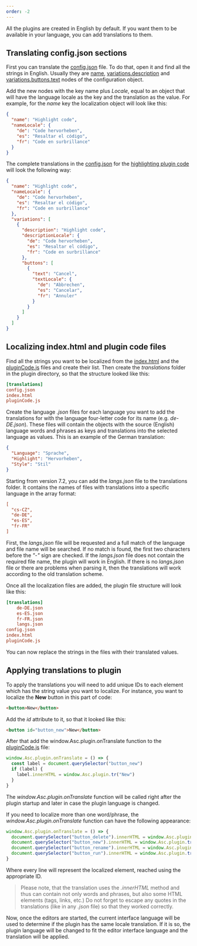 ```yaml
---
order: -2
---
```


All the plugins are created in English by default. If you want them to be available in your language, you can add translations to them.

## Translating config.json sections

First you can translate the [config.json](./Manifest/Manifest.md) file. To do that, open it and find all the strings in English. Usually they are [name](./Manifest/Manifest.md#name), [variations.description](./Manifest/Manifest.md#variationsdescription) and [variations.buttons.text](./Manifest/Manifest.md#variationsbuttons) nodes of the configuration object.

Add the new nodes with the key name plus *Locale*, equal to an object that will have the language locale as the key and the translation as the value. For example, for the *name* key the localization object will look like this:

``` json
{
  "name": "Highlight code",
  "nameLocale": {
    "de": "Code hervorheben",
    "es": "Resaltar el código",
    "fr": "Code en surbrillance"
  }
}
```

The complete translations in the [config.json](./Manifest/Manifest.md) for the [highlighting plugin code](https://github.com/ONLYOFFICE/onlyoffice.github.io/tree/master/sdkjs-plugins/content/highlightcode) will look the following way:

``` json
{
  "name": "Highlight code",
  "nameLocale": {
    "de": "Code hervorheben",
    "es": "Resaltar el código",
    "fr": "Code en surbrillance"
  },
  "variations": [
    {
      "description": "Highlight code",
      "descriptionLocale": {
        "de": "Code hervorheben",
        "es": "Resaltar el código",
        "fr": "Code en surbrillance"
      },
      "buttons": [
        {
          "text": "Cancel",
          "textLocale": {
            "de": "Abbrechen",
            "es": "Cancelar",
            "fr": "Annuler"
          }
        }
      ]
    }
  ]
}
```

## Localizing index.html and plugin code files

Find all the strings you want to be localized from the [index.html](./Entry%20point.md) and the [pluginCode.js](../Interacting%20with%20editors/Overview/Overview.md) files and create their list. Then create the *translations* folder in the plugin directory, so that the structure looked like this:

``` ini
[translations]
config.json
index.html
pluginCode.js
```

Create the language *.json* files for each language you want to add the translations for with the language four-letter code for its name (e.g. *de-DE.json*). These files will contain the objects with the source (English) language words and phrases as keys and translations into the selected language as values. This is an example of the German translation:

``` json
{
  "Language": "Sprache",
  "Highlight": "Hervorheben",
  "Style": "Stil"
}
```

Starting from version 7.2, you can add the *langs.json* file to the translations folder. It contains the names of files with translations into a specific language in the array format:

``` ini
[
  "cs-CZ",
  "de-DE",
  "es-ES",
  "fr-FR"
]
```

First, the *langs.json* file will be requested and a full match of the language and file name will be searched. If no match is found, the first two characters before the *"-"* sign are checked. If the *langs.json* file does not contain the required file name, the plugin will work in English. If there is no *langs.json* file or there are problems when parsing it, then the translations will work according to the old translation scheme.

Once all the localization files are added, the plugin file structure will look like this:

``` ini
[translations]
    de-DE.json
    es-ES.json
    fr-FR.json
    langs.json
config.json
index.html
pluginCode.js
```

You can now replace the strings in the files with their translated values.

## Applying translations to plugin

To apply the translations you will need to add unique IDs to each element which has the string value you want to localize. For instance, you want to localize the **New** button in this part of code:

``` html
<button>New</button>
```

Add the *id* attribute to it, so that it looked like this:

``` html
<button id="button_new">New</button>
```

After that add the window.Asc.plugin.onTranslate function to the [pluginCode.js](../Interacting%20with%20editors/Overview/Overview.md) file:

``` ts
window.Asc.plugin.onTranslate = () => {
  const label = document.querySelector("button_new")
  if (label) {
    label.innerHTML = window.Asc.plugin.tr("New")
  }
}
```

The *window\.Asc.plugin.onTranslate* function will be called right after the plugin startup and later in case the plugin language is changed.

If you need to localize more than one word/phrase, the *window\.Asc.plugin.onTranslate* function can have the following appearance:

``` ts
window.Asc.plugin.onTranslate = () => {
  document.querySelector("button_delete").innerHTML = window.Asc.plugin.tr("Delete")
  document.querySelector("button_new").innerHTML = window.Asc.plugin.tr("New")
  document.querySelector("button_rename").innerHTML = window.Asc.plugin.tr("Rename")
  document.querySelector("button_run").innerHTML = window.Asc.plugin.tr("Run")
}
```

Where every line will represent the localized element, reached using the appropriate ID.

> Please note, that the translation uses the *.innerHTML* method and thus can contain not only words and phrases, but also some HTML elements (tags, links, etc.) Do not forget to escape any quotes in the translations (like in any *.json* file) so that they worked correctly.

Now, once the editors are started, the current interface language will be used to determine if the plugin has the same locale translation. If it is so, the plugin language will be changed to fit the editor interface language and the translation will be applied.
